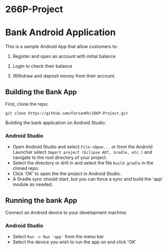 # 266P-Project

Bank Android Application
=============================

This is a sample Android App that allow customers to:

1. Register and open an account with initial balance

2. Login to check their balance

3. Withdraw and deposit money from their account.


## Building the Bank App

First, clone the repo:

`git clone https://github.com/FarzanKh/266P-Project.git`

Building the bank application on Android Studio.

### Android Studio

* Open Android Studio and select `File->Open...` or from the Android Launcher select `Import project (Eclipse ADT, Gradle, etc.)` and navigate to the root directory of your project.
* Select the directory or drill in and select the file `build.gradle` in the cloned repo.
* Click 'OK' to open the the project in Android Studio.
* A Gradle sync should start, but you can force a sync and build the 'app' module as needed.

## Running the bank App

Connect an Android device to your development machine.

### Android Studio

* Select `Run -> Run 'app'` from the menu bar
* Select the device you wish to run the app on and click 'OK'
